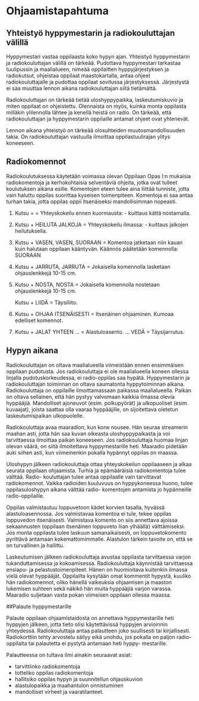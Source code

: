 # Ohjaamistapahtuma

## Yhteistyö hyppymestarin ja radiokouluttajan välillä

Hyppymestari vastaa oppilaasta koko hypyn ajan. Yhteistyö hyppymestarin ja radiokouluttajan välillä on tärkeää. Pudottava hyppymestari tarkastaa tuulipussin ja maalialueen, nimeää oppilaitten hyppyjärjestyksen ja radiokutsut, ohjeistaa oppilaat maastokartalla, antaa ohjeet radiokouluttajalle ja pudottaa oppilaat sovitussa järjestyksessä. Järjestystä ei saa muuttaa lennon aikana radiokouluttajan siitä tietämättä.

Radiokouluttajan on tärkeää tietää uloshyppypaikka, laskeutumiskuvio ja miten oppilaat on ohjeistettu. Olennaista on myös, kuinka monta oppilasta milläkin ylilennolla lähtee ja kenellä heistä on radio. On tärkeää, että radiokouluttajan ja hyppymestarin oppilaille antamat ohjeet ovat yhtenevät.

Lennon aikana yhteistyö on tärkeää olosuhteiden muutosmandollisuuden takia. On radiokouluttajan vastuulla ilmoittaa oppilastuulirajan ylitys koneeseen.

## Radiokomennot

Radiokoulutuksessa käytetään voimassa olevan Oppilaan Opas I:n mukaisia radiokomentoja ja kerhokohtaisia selventäviä ohjeita, jotka ovat tulleet koulutuksen aikana esille. Komentojen eteen tulee aina liittää tunniste, jotta vain haluttu oppilas suorittaa kyseisen toimenpiteen. Komentoja ei saa antaa turhan takia, jotta oppilas oppii itsenäiseksi mandollisimman nopeasti.

1. Kutsu =                                 =      Yhteyskokeilu ennen kuormausta:
                                                  - kuittaus kättä nostamalla.

2. Kutsu + HEILUTA JALKOJA                 =      Yhteyskokeilu ilmassa:
                                                  - kuittaus jalkojen heilutuksella.

3. Kutsu + VASEN, VASEN, SUORAAN =                Komentoa jatketaan niin kauan kuin
                                                  halutaan oppilaan kääntyvän. Käännös
                                                  päätetään komennolla: SUORAAN

4. Kutsu + JARRUTA, JARRUTA                =      Jokaisella komennolla lasketaan
                                                  ohjauslenkkejä 10-15 cm.

5. Kutsu + NOSTA, NOSTA                    =      Jokaisella komennolla nostetaan
                                                  ohjauslenkkejä 10-15 cm.

   Kutsu + LIIDÄ                           =      Täysiliito.

6. Kutsu + OHJAA ITSENÄISESTI              =      Itsenäinen ohjaaminen. Kumoaa
                                                  edelliset komennot.

7. Kutsu + JALAT YHTEEN ...                =      Alastuloasento.
           ... VEDÄ                        =      Täysijarrutus.




## Hypyn aikana

Radiokouluttajan on oltava maalialueella viimeistään ennen ensimmäisen oppilaan pudotusta. Jos radiokouluttaja ei ole maalialueella koneen ollessa linjalla pudotuskorkeudessa, ei radio-oppilas saa hypätä. Hyppymestarin ja radiokouluttajan toiminnan on oltava saumatonta hyppytoiminnan aikana. Radiokouluttaja on oppilaille ilmoittamassaan paikassa maalialueella. Paikan on oltava sellainen, että hän pystyy valvomaan kaikkia ilmassa olevia hyppääjiä. Mandolliset ajoneuvot (esim. polkupyörät) ja ulkopuoliset (esim. kuvaajat), joista saattaa olla vaaraa hyppääjille, on sijoitettava oletetun laskeutumispaikan ulkopuolelle.

Radiokouluttaja avaa maaradion, kun kone nousee. Hän seuraa streamerin maahan asti, jotta hän saa kuvan oikeasta uloshyppypaikasta ja voi tarvittaessa ilmoittaa paikan koneeseen. Jos radiokouluttaja huomaa linjan olevan väärä, on siitä ilmoitettava hyppymestarille heti. Maaradio pidetään auki siihen asti, kun viimeinenkin pokalla hypännyt oppilas on maassa.

Uloshypyn jälkeen radiokouluttaja ottaa yhteyskokeilun oppilaaseen ja alkaa seurata oppilaan ohjaamista. Turhia ja epämääräisiä radiokomentoja tulee välttää. Radio- kouluttajan tulee antaa oppilaalle vain tarvittavat radiokomennot. Vaikka radioiden kuuluvuus on hyppykoneessa huono, tulee oppilasuloshypyn aikana välttää radio- komentojen antamista jo hypänneille radio-oppilaille.

Oppilas valmistautuu loppuvetoon kädet korvien tasalla, hyvässä alastuloasennossa. Jos valmistavaa komentoa ei tule, tekee oppilas loppuvedon itsenäisesti. Valmistava komento on siis annettava ajoissa sekaannusten (oppilaan itsenäinen loppuveto liian ylhäällä) välttämiseksi. Jos monta oppilasta tulee laskuun samanaikaisesti, on loppuvetokomento pyrittävä antamaan kokemattomimmalle. Alastulon tärkein tavoite on, että se on turvallinen ja hallittu.

Laskeutumisen jälkeen radiokouluttaja avustaa oppilasta tarvittaessa varjon tukanduttamisessa ja kokoamisessa. Radiokouluttaja käynnistää tarvittaessa ensiapu- ja pelastustoimenpiteet. Hänen on huomioitava kuitenkin ilmassa vielä olevat hyppääjät.
Oppilailta kysytään omat kommentit hypystä, kuuliko hän radiokomennot, oliko hänellä vaikeuksia ohjaamisen ja maaston lukemisen suhteen sekä näkikö hän muita hyppääjiä varjon varassa. Maaradio suljetaan vasta pokan viimeisen oppilaan ollessa maassa.


##Palaute hyppymestarille

Palaute oppilaan ohjaamistaidosta on annettava hyppymestarille heti hyppyjen jälkeen,
jotta tieto olisi käytettävissä hyppyjen arvioinnin yhteydessä. Radiokouluttaja antaa
palautteen joko suullisesti tai kirjallisesti. Radiokorttiin tehty arvostelu säilyy eikä unohdu,
jos pokalla on paljon radio-oppilaita tai palautetta ei pystytä antamaan heti hyppy-
mestarille.

Palautteessa on tultava ilmi ainakin seuraavat asiat:
* tarvittiinko radiokomentoja
* totteliko oppilas radiokomentoja
* hallitsiko oppilas hypyn ja suunnitellun ohjauskuvion
* alastulopaikka ja maahantulon onnistuminen
* mandolliset virheet ja vaaratilanteet.

